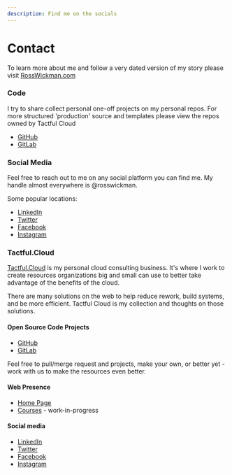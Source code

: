 ```yaml
---
description: Find me on the socials
---
```


# Contact

To learn more about me and follow a very dated version of my story please visit [RossWickman.com](https://rosswickman.com)

### Code

I try to share collect personal one-off projects on my personal repos. For more structured 'production' source and templates please view the repos owned by Tactful Cloud

* [GitHub](https://github.com/rosswickman)
* [GitLab](https://gitlab.com/rosswickman)

### Social Media

Feel free to reach out to me on any social platform you can find me. My handle almost everywhere is @rosswickman.

Some popular locations:

* [LinkedIn](https://linkedin.com/in/rosswickman)
* [Twitter](https://twitter.com/rosswickman)
* [Facebook](https://facebook.com/RossWickmanOfficial)
* [Instagram](https://instagram.com/rosswickman)

### Tactful.Cloud

[Tactful.Cloud](https://tactful.cloud) is my personal cloud consulting business. It's where I work to create resources organizations big and small can use to better take advantage of the benefits of the cloud.

There are many solutions on the web to help reduce rework, build systems, and be more efficient. Tactful Cloud is my collection and thoughts on those solutions.

#### Open Source Code Projects

* [GitHub](https://github.com/tactfulcloud)
* [GitLab](https://gitlab.com/tactfulcloud)

Feel free to pull/merge request and projects, make your own, or better yet - work with us to make the resources even better.

#### Web Presence

* [Home Page](https://tactful.cloud)
* [Courses](https://course.tactful.cloud) - work-in-progress

#### Social media

* [LinkedIn](https://www.linkedin.com/company/tactfulcloud)
* [Twitter](https://twitter.com/Tactfulcloud)
* [Facebook](https://facebook.com/TactfulCloud)
* [Instagram](https://instagram.com/TactfulCloud)
